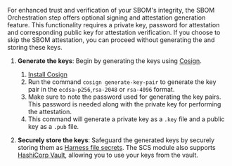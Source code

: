 For enhanced trust and verification of your SBOM's integrity, the SBOM Orchestration step offers optional signing and attestation generation feature. This functionality requires a private key, password for attestation and corresponding public key for attestation verification. If you choose to skip the SBOM attestation, you can proceed without generating the and storing these keys.

1. **Generate the keys**: Begin by generating the keys using [Cosign](https://docs.sigstore.dev/quickstart/quickstart-cosign/).  
    1. [Install Cosign](https://docs.sigstore.dev/cosign/system_config/installation/)
    2. Run the command `cosign generate-key-pair` to generate the key pair in the `ecdsa-p256`,`rsa-2048` or `rsa-4096` format.
    3. Make sure to note the password used for generating the key pairs. This password is needed along with the private key for performing the attestation.
    4. This command will generate a private key as a `.key` file and a public key as a `.pub` file.

2. **Securely store the keys**: Safeguard the generated keys by securely storing them as [Harness file secrets](https://developer.harness.io/docs/platform/secrets/add-file-secrets/). The SCS module also supports [HashiCorp Vault](/docs/platform/secrets/secrets-management/add-hashicorp-vault/), allowing you to use your keys from the vault.